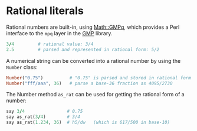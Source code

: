 # Rational literals

Rational numbers are built-in, using [Math::GMPq](https://metacpan.org/pod/Math::GMPq), which provides a Perl interface to the `mpq` layer in the [GMP](https://gmplib.org/) library.

```ruby
3/4         # rational value: 3/4
2.5         # parsed and represented in rational form: 5/2
```

A numerical string can be converted into a rational number by using the `Number` class:

```ruby
Number("0.75")          # "0.75" is parsed and stored in rational form as 3/4
Number("fff/aaa", 36)   # parse a base-36 fraction as 4095/2730
```

The Number method `as_rat` can be used for getting the rational form of a number:

```ruby
say 3/4                # 0.75
say as_rat(3/4)        # 3/4
say as_rat(1.234, 36)  # h5/dw   (which is 617/500 in base-10)
```
